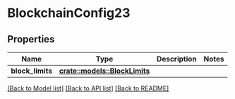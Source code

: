 # BlockchainConfig23

## Properties

Name | Type | Description | Notes
------------ | ------------- | ------------- | -------------
**block_limits** | [**crate::models::BlockLimits**](BlockLimits.md) |  | 

[[Back to Model list]](../README.md#documentation-for-models) [[Back to API list]](../README.md#documentation-for-api-endpoints) [[Back to README]](../README.md)



